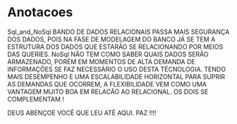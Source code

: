 # Anotacoes
Sql_and_NoSql
  BANDO DE DADOS RELACIONAIS PASSA MAIS SEGURANÇA DOS DADOS, POIS NA FASE DE MODELAGEM DO BANCO JÁ SE TEM A ESTRUTURA DOS DADOS QUE ESTARÃO SE RELACIONANDO POR MEIOS DAS QUERIES.
  NoSql NÃO TEM COMO SABER QUAIS DADOS SERÃO ARMAZENADO, PORÉM EM MOMENTOS DE ALTA DEMANDA DE INFORMAÇÕES SE FAZ NECESSÁRIO O USO DESTA TÉCNOLOGIA. TENDO MAIS DESEMPENHO E UMA ESCALABILIDADE HORIZONTAL PARA SUPRIR AS DEMANDAS QUE OCORREM, A FLEXIBILIDADE VEM COMO UMA VANTAGEM MUITO BOA EM RELACÃO AO RELACIONAL. OS DOIS SE COMPLEMENTAM !
  
  DEUS ABENÇOE VOCÊ QUE LEU ATÉ AQUI. PAZ !!!!
